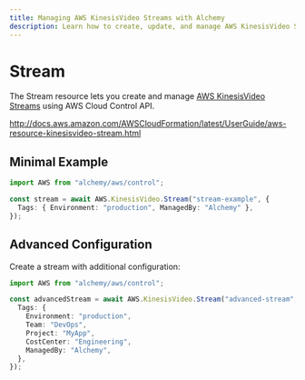 ```yaml
---
title: Managing AWS KinesisVideo Streams with Alchemy
description: Learn how to create, update, and manage AWS KinesisVideo Streams using Alchemy Cloud Control.
---
```


# Stream

The Stream resource lets you create and manage [AWS KinesisVideo Streams](https://docs.aws.amazon.com/kinesisvideo/latest/userguide/) using AWS Cloud Control API.

http://docs.aws.amazon.com/AWSCloudFormation/latest/UserGuide/aws-resource-kinesisvideo-stream.html

## Minimal Example

```ts
import AWS from "alchemy/aws/control";

const stream = await AWS.KinesisVideo.Stream("stream-example", {
  Tags: { Environment: "production", ManagedBy: "Alchemy" },
});
```

## Advanced Configuration

Create a stream with additional configuration:

```ts
import AWS from "alchemy/aws/control";

const advancedStream = await AWS.KinesisVideo.Stream("advanced-stream", {
  Tags: {
    Environment: "production",
    Team: "DevOps",
    Project: "MyApp",
    CostCenter: "Engineering",
    ManagedBy: "Alchemy",
  },
});
```

